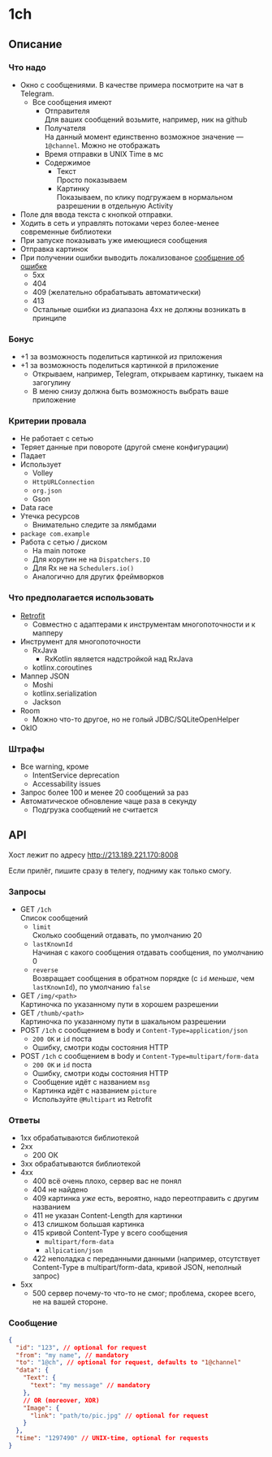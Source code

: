 # 1ch

## Описание

### Что надо

- Окно с сообщениями. В качестве примера посмотрите на чат в Telegram.
  - Все сообщения имеют
    - Отправителя <br/>
      Для ваших сообщений возьмите, например, ник на github
    - Получателя <br/> 
      На данный момент единственно возможное значение — `1@channel`. 
      Можно не отображать
    - Время отправки в UNIX Time в мс
    - Содержимое
      - Текст <br/> Просто показываем
      - Картинку <br/> Показываем, по клику подгружаем в нормальном разрешении
        в отдельную Activity
- Поле для ввода текста с кнопкой отправки.
- Ходить в сеть и управлять потоками через более-менее современные библиотеки
- При запуске показывать уже имеющиеся сообщения
- Отправка картинок
- При получении ошибки выводить локализованое [сообщение об ошибке](https://ru.wikipedia.org/wiki/%D0%A1%D0%BF%D0%B8%D1%81%D0%BE%D0%BA_%D0%BA%D0%BE%D0%B4%D0%BE%D0%B2_%D1%81%D0%BE%D1%81%D1%82%D0%BE%D1%8F%D0%BD%D0%B8%D1%8F_HTTP)
  - 5хх
  - 404
  - 409 (желательно обрабатывать автоматически)
  - 413
  - Остальные ошибки из диапазона 4хх не должны возникать в принципе

### Бонус

- +1 за возможность поделиться картинкой _из_ приложения
- +1 за возможность поделиться картинкой _в_ приложение
  - Открываем, например, Telegram, открываем картинку, тыкаем на загогулину
  - В меню снизу должна быть возможность выбрать ваше приложение

### Критерии провала

- Не работает с сетью
- Теряет данные при повороте (другой смене конфигурации)
- Падает
- Использует
  - Volley
  - `HttpURLConnection`
  - `org.json`
  - Gson
- Data race
- Утечка ресурсов
  - Внимательно следите за лямбдами
- `package com.example`
- Работа с сетью / диском 
  - На main потоке
  - Для корутин не на `Dispatchers.IO`
  - Для Rx не на `Schedulers.io()`
  - Аналогично для других фреймворков


### Что предполагается использовать

- [Retrofit](https://square.github.io/retrofit/)
  - Совместно с адаптерами к инструментам многопоточности и к мапперу
- Инструмент для многопоточности
  - RxJava
    - RxKotlin является надстройкой над RxJava
  - kotlinx.coroutines
- Маппер JSON
  - Moshi
  - kotlinx.serialization
  - Jackson
- Room
  - Можно что-то другое, но не голый JDBC/SQLiteOpenHelper
- OkIO

### Штрафы

- Все warning, кроме
  - IntentService deprecation
  - Accessability issues
- Запрос более 100 и менее 20 сообщений за раз
- Автоматическое обновление чаще раза в секунду
  - Подгрузка сообщений не считается

## API

Хост лежит по адресу http://213.189.221.170:8008

Если прилёг, пишите сразу в телегу, подниму как только смогу.

### Запросы

- GET `/1ch` <br/>
  Список сообщений
  - `limit` <br/>
    Сколько сообщений отдавать, по умолчанию 20
  - `lastKnownId` <br/>
    Начиная с какого сообщения отдавать сообщения, по умолчанию 0
  - `reverse` <br/>
    Возвращает сообщения в обратном порядке (с `id` _меньше_, чем `lastKnownId`), по умолчанию `false`
- GET `/img/<path>` <br/>
  Картиночка по указанному пути в хорошем разрешении
- GET `/thumb/<path>` <br/>
  Картиночка по указанному пути в шакальном разрешении
- POST `/1ch` с сообщением в body и `Content-Type=application/json`
    - `200 OK` и `id` поста
    - Ошибку, смотри коды состояния HTTP
- POST `/1ch` с сообщением в body и `Content-Type=multipart/form-data`
    - `200 OK` и `id` поста
    - Ошибку, смотри коды состояния HTTP
    - Сообщение идёт с названием `msg`
    - Картинка идёт с названием `picture`
    - Используйте `@Multipart` из Retrofit

### Ответы

- 1хх обрабатываются библиотекой
- 2хх 
  - 200 ОК
- 3хх обрабатываются библиотекой
- 4хх
  - 400 всё очень плохо, сервер вас не понял
  - 404 не найдено
  - 409 картинка _уже_ есть, вероятно, надо переотправить с другим названием
  - 411 не указан Content-Length для картинки
  - 413 слишком большая картинка
  - 415 кривой Content-Type у всего сообщения
    - `multipart/form-data`
    - `allpication/json`
  - 422 неполадка с переданными данными (например, отсутствует Content-Type в multipart/form-data, кривой JSON, неполный запрос)
- 5хх
  - 500 сервер почему-то что-то не смог; проблема, скорее всего, не на вашей стороне.

### Сообщение

```json lines
{
  "id": "123", // optional for request
  "from": "my name", // mandatory
  "to": "1@ch", // optional for request, defaults to "1@channel"
  "data": {
    "Text": {
      "text": "my message" // mandatory
    },
    // OR (moreover, XOR)
    "Image": {
      "link": "path/to/pic.jpg" // optional for request
    }
  },
  "time": "1297490" // UNIX-time, optional for requests
}
```
